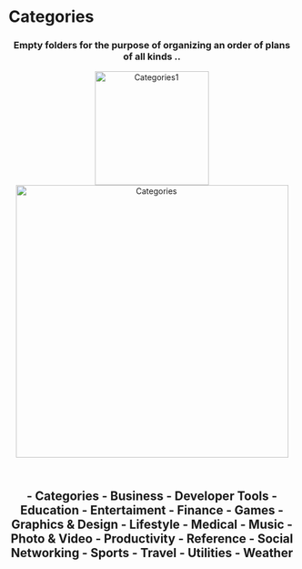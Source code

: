 # Categories



<div align="center">
  
### Empty folders for the purpose of organizing an order of plans of all kinds ..

<img align="center" width="200" alt="Categories1" src="https://user-images.githubusercontent.com/51442719/161378949-369bd9bd-cd6f-455a-b1fb-698545e41d94.png">
<img align="center" width="479" alt="Categories" src="https://user-images.githubusercontent.com/51442719/161378910-17fbcf1b-c41d-4538-be96-97057679e982.png">
</div>

<h2 align="center">

<br>
- Categories   - Business  - Developer Tools  - Education  - Entertaiment  - Finance  - Games  - Graphics &amp; Design  - Lifestyle  - Medical  - Music  - Photo &amp; Video  - Productivity  - Reference  - Social Networking  - Sports  - Travel  - Utilities  - Weather
  </h2>
